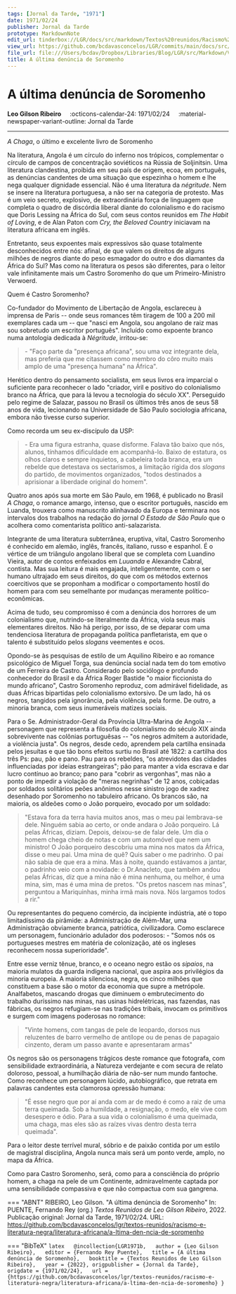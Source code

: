 ```yaml
---
tags: [Jornal da Tarde, "1971"]
date: 1971/02/24
publisher: Jornal da Tarde
prototype: MarkdownNote
edit_url: tinderbox://LGR/docs/src/markdown/Textos%20reunidos/Racismo%20e%20literatura%20negra/Literatura%20Africana?view=outline+select=1658628304
view_url: https://github.com/bcdavasconcelos/LGR/commits/main/docs/src/markdown/textos-reunidos/racismo-e-literatura-negra/literatura-africana/a-ltima-den-ncia-de-soromenho.md
file_url: file:///Users/bcdav/Dropbox/Libraries/Blog/LGR/src/Markdown/Vol%201/Literatura%20Africana/A%20u%CC%81ltima%20denu%CC%81ncia%20de%20Soromenho.md
title: A última denúncia de Soromenho
---
```


# A última denúncia de Soromenho

__Leo Gilson Ribeiro__ &nbsp;&nbsp;&nbsp; :octicons-calendar-24: 1971/02/24 &nbsp;&nbsp;&nbsp; :material-newspaper-variant-outline: Jornal da Tarde  

---

*A Chaga*, o último e excelente livro de Soromenho

Na literatura, Angola é um círculo do inferno nos trópicos, complementar o círculo de campos de concentração soviéticos na Rússia de Soljinitsin. Uma literatura clandestina, proibida em seu país de origem, ecoa, em português, as denúncias candentes de uma situação que espezinha o homem e lhe nega qualquer dignidade essencial. Não é uma literatura da *négritude*. Nem se insere na literatura portuguesa, a não ser na categoria de protesto. Mas é um veio secreto, explosivo, de extraordinária força de linguagem que completa o quadro de discórdia liberal diante do colonialismo e do racismo que Doris Lessing na África do Sul, com seus contos reunidos em *The Habit of Loving*, e de Alan Paton com *Cry, the Beloved Country* iniciavam na literatura africana em inglês.

Entretanto, seus expoentes mais expressivos são quase totalmente desconhecidos entre nós: afinal, de que valem os direitos de alguns milhões de negros diante do peso esmagador do outro e dos diamantes da África do Sul? Mas como na literatura os pesos são diferentes, para o leitor vale infinitamente mais um Castro Soromenho do que um Primeiro-Ministro Verwoerd.

Quem é Castro Soromenho?

Co-fundador do Movimento de Libertação de Angola, esclareceu à imprensa de Paris -- onde seus romances têm tiragem de 100 a 200 mil exemplares cada um -- que "nasci em Angola, sou angolano de raiz mas sou sobretudo um escritor português". Incluído como expoente branco numa antologia dedicada à *Négritude*, irritou-se:

> \- "Faço parte da "presença africana", sou uma voz integrante dela, mas preferia que me citassem como membro do côro muito mais amplo de uma "presença humana" na África".

Herético dentro do pensamento socialista, em seus livros era imparcial o suficiente para reconhecer o lado "criador, viril e positivo do colonialismo branco na África, que para lá levou a tecnologia do século XX". Perseguido pelo regime de Salazar, passou no Brasil os últimos três anos de seus 58 anos de vida, lecionando na Universidade de São Paulo sociologia africana, embora não tivesse curso superior.

Como recorda um seu ex-discípulo da USP:

> \- Era uma figura estranha, quase disforme. Falava tão baixo que nós, alunos, tínhamos dificuldade em acompanhá-lo. Baixo de estatura, os olhos claros e sempre inquietos, a cabeleira toda branca, era um rebelde que detestava os sectarismos, a limitação rígida dos *slogans* do partido, de movimentos organizados, "todos destinados a aprisionar a liberdade original do homem".

Quatro anos após sua morte em São Paulo, em 1968, é publicado no Brasil *A Chaga*, o romance amargo, intenso, que o escritor português, nascido em Luanda, trouxera como manuscrito alinhavado da Europa e terminara nos intervalos dos trabalhos na redação do jornal *O Estado de São Paulo* que o acolhera como comentarista político anti-salazarista.

Integrante de uma literatura subterrânea, eruptiva, vital, Castro Soromenho é conhecido em alemão, inglês, francês, italiano, russo e espanhol. É o vértice de um triângulo angolano liberal que se completa com Luandino Vieira, autor de contos enfeixados em *Luuanda* e Alexandre Cabral, contista. Mas sua leitura é mais engajada, inteligentemente, com o ser humano ultrajado em seus direitos, do que com os métodos externos coercitivos que se proponham a modificar o comportamento hostil do homem para com seu semelhante por mudanças meramente político-econômicas.

Acima de tudo, seu compromisso é com a denúncia dos horrores de um colonialismo que, nutrindo-se literalmente da África, viola seus mais elementares direitos. Não há perigo, por isso, de se deparar com uma tendenciosa literatura de propaganda política panfletarista, em que o talento é substituído pelos *slogans* veementes e ocos.

Opondo-se às pesquisas de estilo de um Aquilino Ribeiro e ao romance psicológico de Miguel Torga, sua denúncia social nada tem do tom emotivo de um Ferreira de Castro. Considerado pelo sociólogo e profundo conhecedor do Brasil e da África Roger Bastide "o maior ficcionista do mundo africano", Castro Soromenho reproduz, com admirável fidelidade, as duas Áfricas bipartidas pelo colonialismo extorsivo. De um lado, há os negros, tangidos pela ignorância, pela violência, pela forme. De outro, a minoria branca, com seus inumeráveis matizes sociais.

Para o Se. Administrador-Geral da Província Ultra-Marina de Angola -- personagem que representa a filosofia do colonialismo do século XIX ainda sobrevivente nas colônias portuguêsas -- "os negros admitem a autoridade, a violência justa". Os negros, desde cedo, aprendem pela cartilha ensinada pelos jesuítas e que tão bons efeitos surtiu no Brasil até 1822: a cartilha dos três Ps: pau, pão e pano. Pau para os rebeldes, "os atrevidotes das cidades influenciadas por ideias estrangeiras"; pão para manter a vida escrava e dar lucro contínuo ao branco; pano para "cobrir as vergonhas", mas não a ponto de impedir a violação de "meras negrinhas" de 12 anos, cobiçadas por soldados solitários peões anônimos nesse sinistro jogo de xadrez desenhado por Soromenho no tabuleiro africano. Os brancos são, na maioria, os aldeões como o João porqueiro, evocado por um soldado:

> "Estava fora da terra havia muitos anos, mas o meu pai lembrava-se dele. Ninguém sabia ao certo, or onde andara o João porqueiro. Lá pelas Áfricas, diziam. Depois, deixou-se de falar dele. Um dia o homem chega cheio de notas e com um automóvel que nem um ministro! O João porqueiro descobriu uma mina nos matos da África, disse o meu pai. Uma mina de quê? Quis saber o me padrinho. O pai não sabia de que era a mina. Mas à noite, quando estávamos a jantar, o padrinho veio com a novidade: o Dr.Anacleto, que também andou pelas Áfricas, diz que a mina não é mina nenhuma, ou melhor, é uma mina, sim, mas é uma mina de pretos. "Os pretos nascem nas minas", perguntou a Mariquinhas, minha irmã mais nova. Nós largamos todos a rir."

Ou representantes do pequeno comércio, da incipiente indústria, até o topo limitadíssimo da pirâmide: a Administração de Além-Mar, uma Administração obviamente branca, patriótica, civilizadora. Como esclarece um personagem, funcionário adulador dos poderosos: - "Somos nós os portugueses mestres em matéria de colonização, até os ingleses reconhecem nossa superioridade".

Entre esse verniz tênue, branco, e o oceano negro estão os *sipaios*, na maioria mulatos da guarda indígena nacional, que aspira aos privilégios da minoria europeia. A maioria silenciosa, negra, os cinco milhões que constituem a base são o motor da economia que supre a metrópole. Analfabetos, mascando drogas que diminuem o embrutecimento do trabalho duríssimo nas minas, nas usinas hidrelétricas, nas fazendas, nas fábricas, os negros refugiam-se nas tradições tribais, invocam os primitivos e surgem com imagens poderosas no romance:

> "Vinte homens, com tangas de pele de leopardo, dorsos nus reluzentes de barro vermelho de antílope ou de penas de papagaio cinzento, deram um passo avante e apresentaram armas"

Os negros são os personagens trágicos deste romance que fotografa, com sensibilidade extraordinária, a Natureza verdejante e com secura de relato doloroso, pessoal, a humilhação diária de não-ser num mundo fantoche. Como reconhece um personagem lúcido, autobiográfico, que retrata em palavras candentes esta clamorosa opressão humana:

> "É esse negro que por aí anda com ar de medo é como a raiz de uma terra queimada. Sob a humildade, a resignação, o medo, ele vive com desespero e ódio. Para a sua vida o colonialismo é uma queimada, uma chaga, mas eles são as raízes vivas dentro desta terra queimada".

Para o leitor deste terrível mural, sóbrio e de paixão contida por um estilo de magistral disciplina, Angola nunca mais será um ponto verde, amplo, no mapa da África.

Como para Castro Soromenho, será, como para a consciência do próprio homem, a chaga na pele de um Continente, admiravelmente captada por uma sensibilidade compassiva e que não compactua com sua gangrena.


=== "ABNT"
    RIBEIRO, Leo Gilson. "A última denúncia de Soromenho" In: PUENTE, Fernando Rey (org.) _Textos Reunidos de Leo Gilson Ribeiro_, 2022. Publicação original: Jornal da Tarde, 1971/02/24. URL: https://github.com/bcdavasconcelos/lgr/textos-reunidos/racismo-e-literatura-negra/literatura-africana/a-ltima-den-ncia-de-soromenho  

=== "BibTeX"
    ```latex  
    @incollection{LGR1971b,  
    author = {Leo Gilson Ribeiro},  
    editor = {Fernando Rey Puente},  
    title = {A última denúncia de Soromenho},  
    booktitle = {Textos Reunidos de Leo Gilson Ribeiro},  
    year = {2022},
    origpublisher = {Jornal da Tarde},  
    origdate = {1971/02/24},  
    url = {https://github.com/bcdavasconcelos/lgr/textos-reunidos/racismo-e-literatura-negra/literatura-africana/a-ltima-den-ncia-de-soromenho}
    }
    ```
